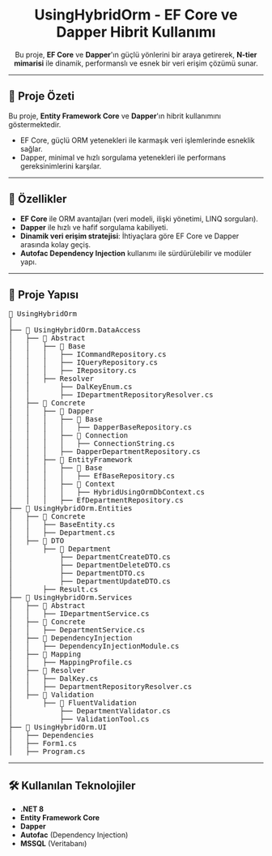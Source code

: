 <h1 align="center">UsingHybridOrm - EF Core ve Dapper Hibrit Kullanımı</h1>

<p align="center">
Bu proje, <strong>EF Core</strong> ve <strong>Dapper</strong>'ın güçlü yönlerini bir araya getirerek, 
<strong>N-tier mimarisi</strong> ile dinamik, performanslı ve esnek bir veri erişim çözümü sunar.
</p>

---

<h2>🚀 Proje Özeti</h2>

<p>Bu proje, <strong>Entity Framework Core</strong> ve <strong>Dapper</strong>'ın hibrit kullanımını göstermektedir.</p>
<ul>
  <li>EF Core, güçlü ORM yetenekleri ile karmaşık veri işlemlerinde esneklik sağlar.</li>
  <li>Dapper, minimal ve hızlı sorgulama yetenekleri ile performans gereksinimlerini karşılar.</li>
</ul>

---

<h2>📌 Özellikler</h2>

<ul>
  <li><strong>EF Core</strong> ile ORM avantajları (veri modeli, ilişki yönetimi, LINQ sorguları).</li>
  <li><strong>Dapper</strong> ile hızlı ve hafif sorgulama kabiliyeti.</li>
  <li><strong>Dinamik veri erişim stratejisi</strong>: İhtiyaçlara göre EF Core ve Dapper arasında kolay geçiş.</li>
  <li><strong>Autofac Dependency Injection</strong> kullanımı ile sürdürülebilir ve modüler yapı.</li>
</ul>

---

<h2>📂 Proje Yapısı</h2>

<pre>
📁 UsingHybridOrm
│ 
├── 📁 UsingHybridOrm.DataAccess
│   ├── 📁 Abstract
│   │   ├── 📁 Base
│   │   │   ├── ICommandRepository.cs
│   │   │   ├── IQueryRepository.cs
│   │   │   ├── IRepository.cs
│   │   ├── Resolver
│   │       ├── DalKeyEnum.cs
│   │       ├── IDepartmentRepositoryResolver.cs
│   ├── 📁 Concrete
│   │   ├── 📁 Dapper
│   │   │   ├── 📁 Base
│   │   │   │   ├── DapperBaseRepository.cs
│   │   │   ├── 📁 Connection
│   │   │   │   ├── ConnectionString.cs
│   │   │   ├── DapperDepartmentRepository.cs
│   │   ├── 📁 EntityFramework
│   │   │   ├── 📁 Base
│   │   │   │   ├── EfBaseRepository.cs
│   │   │   ├── 📁 Context
│   │   │   │   ├── HybridUsingOrmDbContext.cs
│   │   │   ├── EfDepartmentRepository.cs
├── 📁 UsingHybridOrm.Entities
│   ├── 📁 Concrete
│   │   ├── BaseEntity.cs
│   │   ├── Department.cs
│   ├── 📁 DTO
│       ├── 📁 Department
│           ├── DepartmentCreateDTO.cs
│           ├── DepartmentDeleteDTO.cs
│           ├── DepartmentDTO.cs
│           ├── DepartmentUpdateDTO.cs
│       ├── Result.cs
├── 📁 UsingHybridOrm.Services
│   ├── 📁 Abstract
│   │   ├── IDepartmentService.cs
│   ├── 📁 Concrete
│   │   ├── DepartmentService.cs
│   ├── 📁 DependencyInjection
│   │   ├── DependencyInjectionModule.cs
│   ├── 📁 Mapping
│   │   ├── MappingProfile.cs
│   ├── 📁 Resolver
│   │   ├── DalKey.cs
│   │   ├── DepartmentRepositoryResolver.cs
│   ├── 📁 Validation
│       ├── 📁 FluentValidation
│           ├── DepartmentValidator.cs
│           ├── ValidationTool.cs
├── 📁 UsingHybridOrm.UI
│   ├── Dependencies
│   ├── Form1.cs
│   ├── Program.cs
</pre>

---

<h2>🛠️ Kullanılan Teknolojiler</h2>

<ul>
  <li><strong>.NET 8</strong></li>
  <li><strong>Entity Framework Core</strong></li>
  <li><strong>Dapper</strong></li>
  <li><strong>Autofac</strong> (Dependency Injection)</li>
  <li><strong>MSSQL</strong> (Veritabanı)</li>
</ul>
